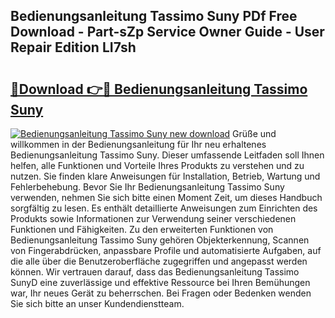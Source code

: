 ## Bedienungsanleitung Tassimo Suny PDf Free Download - Part-sZp Service Owner Guide - User Repair Edition LI7sh

# <h2><a href="http://df2z2b8.blite.top/?on=Bedienungsanleitung+Tassimo+Suny">🔗Download 👉🔴 Bedienungsanleitung Tassimo Suny</a></h2>

[![Bedienungsanleitung Tassimo Suny new download](https://i.imgur.com/lujVjoI.png)](http://df2z2b8.blite.top/?on=Bedienungsanleitung+Tassimo+Suny)
Grüße und willkommen in der Bedienungsanleitung für Ihr neu erhaltenes Bedienungsanleitung Tassimo Suny. Dieser umfassende Leitfaden soll Ihnen helfen, alle Funktionen und Vorteile Ihres Produkts zu verstehen und zu nutzen. Sie finden klare Anweisungen für Installation, Betrieb, Wartung und Fehlerbehebung. Bevor Sie Ihr Bedienungsanleitung Tassimo Suny verwenden, nehmen Sie sich bitte einen Moment Zeit, um dieses Handbuch sorgfältig zu lesen. Es enthält detaillierte Anweisungen zum Einrichten des Produkts sowie Informationen zur Verwendung seiner verschiedenen Funktionen und Fähigkeiten. Zu den erweiterten Funktionen von Bedienungsanleitung Tassimo Suny gehören Objekterkennung, Scannen von Fingerabdrücken, anpassbare Profile und automatisierte Aufgaben, auf die alle über die Benutzeroberfläche zugegriffen und angepasst werden können. Wir vertrauen darauf, dass das Bedienungsanleitung Tassimo SunyD eine zuverlässige und effektive Ressource bei Ihren Bemühungen war, Ihr neues Gerät zu beherrschen. Bei Fragen oder Bedenken wenden Sie sich bitte an unser Kundendienstteam.
